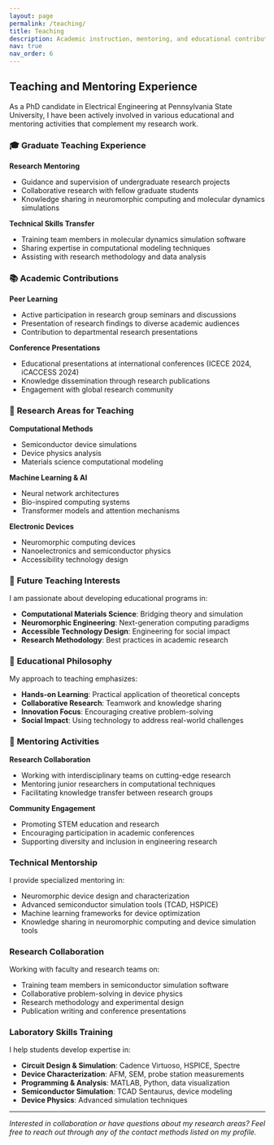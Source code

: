 ```yaml
---
layout: page
permalink: /teaching/
title: Teaching
description: Academic instruction, mentoring, and educational contributions during my PhD journey.
nav: true
nav_order: 6
---
```


## Teaching and Mentoring Experience

As a PhD candidate in Electrical Engineering at Pennsylvania State University, I have been actively involved in various educational and mentoring activities that complement my research work.

### 🎓 **Graduate Teaching Experience**

**Research Mentoring**

- Guidance and supervision of undergraduate research projects
- Collaborative research with fellow graduate students
- Knowledge sharing in neuromorphic computing and molecular dynamics simulations

**Technical Skills Transfer**

- Training team members in molecular dynamics simulation software
- Sharing expertise in computational modeling techniques
- Assisting with research methodology and data analysis

### 📚 **Academic Contributions**

**Peer Learning**

- Active participation in research group seminars and discussions
- Presentation of research findings to diverse academic audiences
- Contribution to departmental research presentations

**Conference Presentations**

- Educational presentations at international conferences (ICECE 2024, iCACCESS 2024)
- Knowledge dissemination through research publications
- Engagement with global research community

### 🔬 **Research Areas for Teaching**

**Computational Methods**

- Semiconductor device simulations
- Device physics analysis
- Materials science computational modeling

**Machine Learning & AI**

- Neural network architectures
- Bio-inspired computing systems
- Transformer models and attention mechanisms

**Electronic Devices**

- Neuromorphic computing devices
- Nanoelectronics and semiconductor physics
- Accessibility technology design

### 🎯 **Future Teaching Interests**

I am passionate about developing educational programs in:

- **Computational Materials Science**: Bridging theory and simulation
- **Neuromorphic Engineering**: Next-generation computing paradigms
- **Accessible Technology Design**: Engineering for social impact
- **Research Methodology**: Best practices in academic research

### 📖 **Educational Philosophy**

My approach to teaching emphasizes:

- **Hands-on Learning**: Practical application of theoretical concepts
- **Collaborative Research**: Teamwork and knowledge sharing
- **Innovation Focus**: Encouraging creative problem-solving
- **Social Impact**: Using technology to address real-world challenges

### 🤝 **Mentoring Activities**

**Research Collaboration**

- Working with interdisciplinary teams on cutting-edge research
- Mentoring junior researchers in computational techniques
- Facilitating knowledge transfer between research groups

**Community Engagement**

- Promoting STEM education and research
- Encouraging participation in academic conferences
- Supporting diversity and inclusion in engineering research

### Technical Mentorship

I provide specialized mentoring in:

- Neuromorphic device design and characterization
- Advanced semiconductor simulation tools (TCAD, HSPICE)
- Machine learning frameworks for device optimization
- Knowledge sharing in neuromorphic computing and device simulation tools

### Research Collaboration

Working with faculty and research teams on:

- Training team members in semiconductor simulation software
- Collaborative problem-solving in device physics
- Research methodology and experimental design
- Publication writing and conference presentations

### Laboratory Skills Training

I help students develop expertise in:

- **Circuit Design & Simulation**: Cadence Virtuoso, HSPICE, Spectre
- **Device Characterization**: AFM, SEM, probe station measurements
- **Programming & Analysis**: MATLAB, Python, data visualization
- **Semiconductor Simulation**: TCAD Sentaurus, device modeling
- **Device Physics**: Advanced simulation techniques

---

_Interested in collaboration or have questions about my research areas? Feel free to reach out through any of the contact methods listed on my profile._
